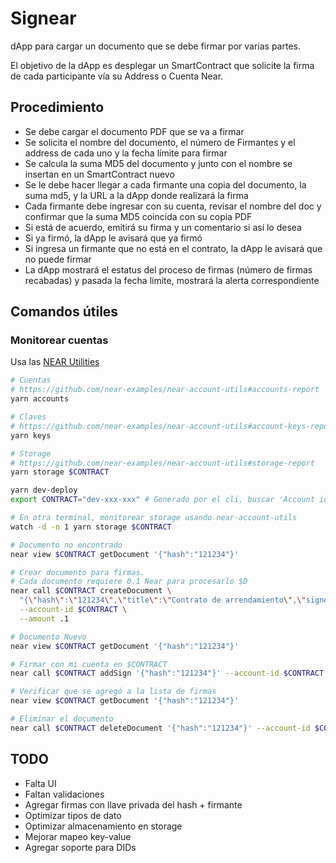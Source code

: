 # Signear

dApp para cargar un documento que se debe firmar por varias partes.

El objetivo de la dApp es desplegar un SmartContract que solicite la firma de cada participante vía su Address o Cuenta Near.

## Procedimiento

- Se debe cargar el documento PDF que se va a firmar
- Se solicita el nombre del documento, el número de Firmantes y el address de cada uno y la fecha límite para firmar
- Se calcula la suma MD5 del documento y junto con el nombre se insertan en un SmartContract nuevo
- Se le debe hacer llegar a cada firmante una copia del documento, la suma md5, y la URL a la dApp donde realizará la firma
- Cada firmante debe ingresar con su cuenta, revisar el nombre del doc y confirmar que la suma MD5 coincida con su copia PDF
- Si está de acuerdo, emitirá su firma y un comentario si así lo desea
- Si ya firmó, la dApp le avisará que ya firmó
- Si ingresa un firmante que no está en el contrato, la dApp le avisará que no puede firmar
- La dApp mostrará el estatus del proceso de firmas (número de firmas recabadas) y pasada la fecha límite, mostrará la alerta correspondiente

## Comandos útiles

### Monitorear cuentas

Usa las [NEAR Utilities](https://github.com/near-examples/near-account-utils)

```bash
# Cuentas
# https://github.com/near-examples/near-account-utils#accounts-report
yarn accounts

# Claves
# https://github.com/near-examples/near-account-utils#account-keys-report
yarn keys

# Storage
# https://github.com/near-examples/near-account-utils#storage-report
yarn storage $CONTRACT
```

```bash
yarn dev-deploy
export CONTRACT="dev-xxx-xxx" # Generado por el cli, buscar 'Account id: dev-xxx-xxx'

# En otra terminal, monitorear storage usando near-account-utils
watch -d -n 1 yarn storage $CONTRACT

# Documento no encontrado
near view $CONTRACT getDocument '{"hash":"121234"}'

# Crear documento para firmas.
# Cada documento requiere 0.1 Near para procesarlo $D
near call $CONTRACT createDocument \
  "{\"hash\":\"121234\",\"title\":\"Contrato de arrendamiento\",\"signers\":[\"aurex.testnet\",\"$CONTRACT\"]}" \
  --account-id $CONTRACT \
  --amount .1

# Documento Nuevo
near view $CONTRACT getDocument '{"hash":"121234"}'

# Firmar con mi cuenta en $CONTRACT
near call $CONTRACT addSign '{"hash":"121234"}' --account-id $CONTRACT

# Verificar que se agregó a la lista de firmas
near view $CONTRACT getDocument '{"hash":"121234"}'

# Eliminar el documento
near call $CONTRACT deleteDocument '{"hash":"121234"}' --account-id $CONTRACT
```

## TODO

- Falta UI
- Faltan validaciones
- Agregar firmas con llave privada del hash + firmante
- Optimizar tipos de dato
- Optimizar almacenamiento en storage
- Mejorar mapeo key-value
- Agregar soporte para DIDs
